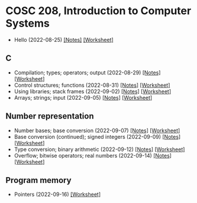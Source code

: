 # COSC 208, Introduction to Computer Systems

* Hello (2022-08-25) [[Notes]](2022-08-25_notes) [[Worksheet]](2022-08-25_worksheet)

## C
* Compilation; types; operators; output (2022-08-29) [[Notes]](2022-08-29_notes) [[Worksheet]](2022-08-29_worksheet)
* Control structures; functions (2022-08-31) [[Notes]](2022-08-31_notes) [[Worksheet]](2022-08-31_worksheet)
* Using libraries; stack frames (2022-09-02) [[Notes]](2022-09-02_notes) [[Worksheet]](2022-09-02_worksheet)
* Arrays; strings; input (2022-09-05) [[Notes]](2022-09-05_notes) [[Worksheet]](2022-09-05_worksheet)

## Number representation
* Number bases; base conversion (2022-09-07) [[Notes]](2022-09-07_notes) [[Worksheet]](2022-09-07_worksheet)
* Base conversion (continued); signed integers (2022-09-09) [[Notes]](2022-09-09_notes) [[Worksheet]](2022-09-09_worksheet)
* Type conversion; binary arithmetic (2022-09-12) [[Notes]](2022-09-12_notes) [[Worksheet]](2022-09-12_worksheet)
* Overflow; bitwise operators; real numbers (2022-09-14) [[Notes]](2022-09-14_notes) [[Worksheet]](2022-09-14_worksheet)

## Program memory
* Pointers (2022-09-16) <!--[[Notes]](2022-09-16_notes)--> [[Worksheet]](2022-09-16_worksheet)

<!--
* Arrays & pointers (2022-02-18) [[Notes]](2022-02-18_notes) [[Worksheet]](2022-02-18_worksheet)
* Exam 1 review (2022-02-21) [[Notes]](2022-02-21_notes) [[Worksheet]](2022-02-21_worksheet)
* malloc (2022-02-28) [[Notes]](2022-02-28_notes) [[Worksheet]](2022-02-28_worksheet)
* free; structs (2022-03-02) [[Notes]](2022-03-02_notes) [[Worksheet]](2022-03-02_worksheet)

## Architecture
* von Neumann (2022-03-04) [[Notes]](2022-03-04_notes) [[Worksheet]](2022-03-04_worksheet)
* Logic gates; circuits (2022-03-07) [[Notes]](2022-03-07_notes) [[Worksheet]](2022-03-07_worksheet)

## Assembly
* Instruction formats; mapping assembly code to C code (2022-03-09) [[Notes]](2022-03-09_notes) [[Worksheet]](2022-03-09_worksheet)
* Load/store operations; arithmetic and bitwise operations; translating assembly code to low-level C code (2022-03-11) [[Notes]](2022-03-11_notes) [[Worksheet]](2022-03-11_worksheet)
* Tracing assembly (2022-03-21) [[Notes]](2022-03-21_notes) [[Worksheet]](2022-03-21_worksheet)
* Conditionals (2022-03-23) [[Notes]](2022-03-23_notes) [[Worksheet]](2022-03-23_worksheet)
* Loops (2022-03-25) [[Notes]](2022-03-25_notes) [[Worksheet]](2022-03-25_worksheet)
* Functions (2022-03-28) [[Notes]](2022-03-28_notes) [[Worksheet]](2022-03-28_worksheet)

## Efficiency
* Memory hierarchy (2022-03-30) [[Notes]](2022-03-30_notes) [[Worksheet]](2022-03-30_worksheet)
* Locality (2022-04-01) [[Notes]](2022-04-01_notes) [[Worksheet]](2022-04-01_worksheet)
* Exam 2 review (2022-04-04) [[Notes]](2022-04-04_notes) [[Worksheet]](2022-04-04_worksheet)
* Caching (2022-04-08) [[Notes]](2022-04-08_notes) [[Worksheet]](2022-04-08_worksheet)

## Multiprocessing
* Cache replacement; operating systems (2022-04-11) [[Notes]](2022-04-11_notes) [[Worksheet]](2022-04-11_worksheet)
* Limited direct execution; system calls (2022-04-13) [[Notes]](2022-04-13_notes) [[Worksheet]](2022-04-13_worksheet)
* processes; fork & wait (2022-04-15) [[Notes]](2022-04-15_notes) [[Worksheet]](2022-04-15_worksheet)
* exec; non-preemptive scheduling (2022-04-18) [[Notes]](2022-04-18_notes) [[Worksheet]](2022-04-18_worksheet)
* Preemptive scheduling (2022-04-20) [[Notes]](2022-04-20_notes) [[Worksheet]](2022-04-20_worksheet)
* Threads (2022-04-22) [[Notes]](2022-04-22_notes) [[Worksheet]](2022-04-22_worksheet)
* Pthreads API (2022-04-25) [[Notes]](2022-04-25_notes) [[Worksheet]](2022-04-25_worksheet)
* Making programs multi-threaded (2022-04-27) [[Notes]](2022-04-27_notes) [[Worksheet]](2022-04-27_worksheet)
* Making programs multi-threaded (continued) (2022-04-29) [[Notes]](2022-04-29_notes) [[Worksheet]](2022-04-29_worksheet)
* Virtual machines (2022-05-02) [[Notes]](2022-05-02_notes) [[Worksheet]](2022-05-02_worksheet)
* Containers; data centers; cloud computing (2022-05-04) [[Notes]](2022-05-04_notes) [[Worksheet]](2022-05-04_worksheet)
* Exam 3 (Final) review (2022-05-06) [[Notes]](2022-05-06_notes) [[Worksheet]](2022-05-06_worksheet)
-->

<!--
## Networking
* Application-to-application communication; Sockets (2021-11-29) [[Notes]](2021-11-29_notes)
* Sockets (continued); TCP/IP model (2021-12-01) [[Notes]](2021-12-01_notes) [[Worksheet]](2021-12-01_worksheet)
* Packet switching; Addressing (2021-12-03) [[Notes]](2021-12-03_notes) [[Worksheet]](2021-12-03_worksheet)
* Addressing (continued); Routing (2021-12-06) [[Notes]](2021-12-06_notes) [[Worksheet]](2021-12-06_worksheet)
* Wireless (2021-12-08) [[Notes]](2021-12-08_notes) [[Worksheet]](2021-12-08_worksheet)
* Cloud computing; review (2021-12-10) [[Notes]](2021-12-10_notes) [[Worksheet]](2021-12-10_worksheet)
-->
